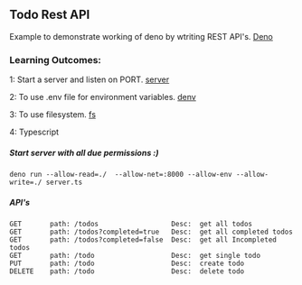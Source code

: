 ## Todo Rest API
Example to demonstrate working of deno by wtriting REST API's. [Deno](https://deno.land/)

### Learning Outcomes:

  1: Start a server and listen on PORT. [server](https://deno.land/std/http/server.ts)
  
  2: To use .env file for environment variables. [denv](https://deno.land/x/denv)
  
  3: To use filesystem. [fs](https://doc.deno.land/https/github.com/denoland/deno/releases/latest/download/lib.deno.d.ts#Deno.readFile)
  
  4: Typescript
  
  
   ##### Start server with all due permissions :)
  
  ```
  deno run --allow-read=./  --allow-net=:8000 --allow-env --allow-write=./ server.ts
  ```
   ##### API's
  ```
  GET       path: /todos                  Desc:  get all todos 
  GET       path: /todos?completed=true   Desc:  get all completed todos
  GET       path: /todos?completed=false  Desc:  get all Incompleted todos
  GET       path: /todo                   Desc:  get single todo
  PUT       path: /todo                   Desc:  create todo
  DELETE    path: /todo                   Desc:  delete todo
  ```
